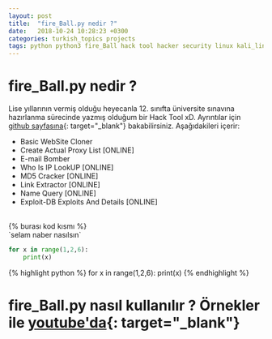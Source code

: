 ```yaml
---
layout: post
title:  "fire_Ball.py nedir ?"
date:   2018-10-24 10:28:23 +0300
categories: turkish_topics projects
tags: python python3 fire_Ball hack tool hacker security linux kali_linux script
---
```

# fire_Ball.py nedir ?
Lise yıllarının vermiş olduğu heyecanla 12. sınıfta üniversite sınavına hazırlanma sürecinde yazmış olduğum bir Hack Tool xD. Ayrıntılar için [github sayfasına](https://github.com/eredotpkfr/fire_Ball){: target="_blank"} bakabilirsiniz. Aşağıdakileri içerir:
<br/>
* Basic WebSite Cloner
* Create Actual Proxy List [ONLINE]
* E-mail Bomber
* Who Is IP LookUP [ONLINE]
* MD5 Cracker [ONLINE]
* Link Extractor [ONLINE]
* Name Query [ONLINE]
* Exploit-DB Exploits And Details [ONLINE]
<br/>
{% burası kod kısmı %} <br/>
`selam naber nasılsın`

```python
for x in range(1,2,6):
	print(x)
```

{% highlight python %}
for x in range(1,2,6):
	print(x)
{% endhighlight %}
# fire_Ball.py nasıl kullanılır ? Örnekler ile [youtube'da](https://www.youtube.com/watch?v=gmL7t2IYXjo){: target="_blank"}
